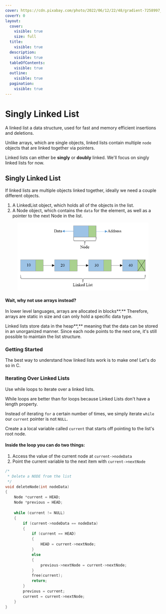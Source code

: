 ```yaml
---
cover: https://cdn.pixabay.com/photo/2022/06/12/22/48/gradient-7258997_960_720.png
coverY: 0
layout:
  cover:
    visible: true
    size: full
  title:
    visible: true
  description:
    visible: true
  tableOfContents:
    visible: true
  outline:
    visible: true
  pagination:
    visible: true
---
```


# Singly Linked List

A linked list a data structure, used for fast and memory efficient insertions and deletions.&#x20;

Unlike arrays, which are single objects, linked lists contain multiple `node` objects that are linked together via pointers.

Linked lists can either be **singly** or **doubly** linked. We'll focus on singly linked lists for now.

## **Singly Linked List**

If linked lists are multiple objects linked together, ideally we need a couple different objects.

1. A LinkedList object, which holds all of the objects in the list.
2. A Node object, which contains the `data` for the element, as well as a pointer to the next Node in the list.

<figure><img src="../../.gitbook/assets/image (2).png" alt=""><figcaption></figcaption></figure>

#### **Wait, why not use arrays instead?**

In lower level languages, arrays are allocated in blocks**.** Therefore, arrays are static in size and can only hold a specific data type.&#x20;

Linked lists store data in the heap**,** meaning that the data can be stored in an unorganized manner. Since each node points to the next one, it's still possible to maintain the list structure.

### Getting Started <a href="#getting-started" id="getting-started"></a>

The best way to understand how linked lists work is to make one! Let's do so in C.&#x20;



### Iterating Over Linked Lists <a href="#iterating-over-linked-lists" id="iterating-over-linked-lists"></a>

Use while loops to iterate over a linked lists.&#x20;

While loops are better than for loops because Linked Lists don't have a length property.&#x20;

Instead of iterating `for` a certain number of times, we simply iterate `while` our `current` pointer is not `NULL`.

Create a a local variable called `current` that starts off pointing to the list's root node.&#x20;

#### Inside the loop you can do two things:

1. Access the value of the current node at `current->nodeData`
2. Point the current variable to the next item with `current->nextNode`

```c
/*
 * Delete a NODE from the list
 */
void deleteNode(int nodeData)
{
    Node *current = HEAD;
    Node *previous = HEAD;

    while (current != NULL)
    {
        if (current->nodeData == nodeData)
        {
            if (current == HEAD)
            {
                HEAD = current->nextNode;
            }
            else
            {
                previous->nextNode = current->nextNode;
            }
            free(current);
            return;
        }
        previous = current;
        current = current->nextNode;
    }
}
```
